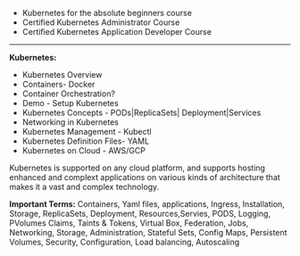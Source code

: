 *  Kubernetes for the absolute beginners course
*  Certified Kubernetes Administrator Course
*  Certified Kubernetes Application Developer Course

***

**Kubernetes:**
* Kubernetes Overview
* Containers- Docker
* Container Orchestration?
* Demo - Setup Kubernetes
* Kubernetes Concepts - PODs|ReplicaSets| Deployment|Services
* Networking in Kubernetes
* Kubernetes Management - Kubectl
* Kubernetes Definition Files- YAML
* Kubernetes on Cloud - AWS/GCP


Kubernetes is supported on any cloud platform, and supports hosting enhanced and complext applications on various kinds of architecture that makes it a vast and complex technology.

**Important Terms:**
Containers, Yaml files, applications, Ingress, Installation, Storage, ReplicaSets, Deployment, Resources,Servies, PODS, Logging, PVolumes Claims,
Taints & Tokens, Virtual Box, Federation, Jobs, Networking, Storage, Administration, Stateful Sets, Config Maps, Persistent Volumes, Security, Configuration, Load balancing, Autoscaling

